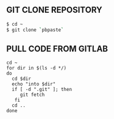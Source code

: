 ## GIT CLONE REPOSITORY

```bash
$ cd ~
$ git clone `pbpaste`
```

## PULL CODE FROM GITLAB

```
cd ~
for dir in $(ls -d */)
do
  cd $dir
  echo "into $dir"
  if [ -d ".git" ]; then
     git fetch
   fi
  cd ..
done
```
